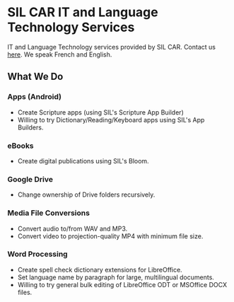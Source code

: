 # SIL CAR IT and Language Technology Services

IT and Language Technology services provided by SIL CAR.
Contact us [here](https://forms.gle/SgCFCxa9t3R2tuY38). We speak French and English.

## What We Do

### Apps (Android)

- Create Scripture apps (using SIL's Scripture App Builder)
- Willing to try Dictionary/Reading/Keyboard apps using SIL's App Builders.

### eBooks

- Create digital publications using SIL's Bloom.

### Google Drive

- Change ownership of Drive folders recursively.

### Media File Conversions

- Convert audio to/from WAV and MP3.
- Convert video to projection-quality MP4 with minimum file size.

### Word Processing

- Create spell check dictionary extensions for LibreOffice.
- Set language name by paragraph for large, multilingual documents.
- Willing to try general bulk editing of LibreOffice ODT or MSOffice DOCX files.
